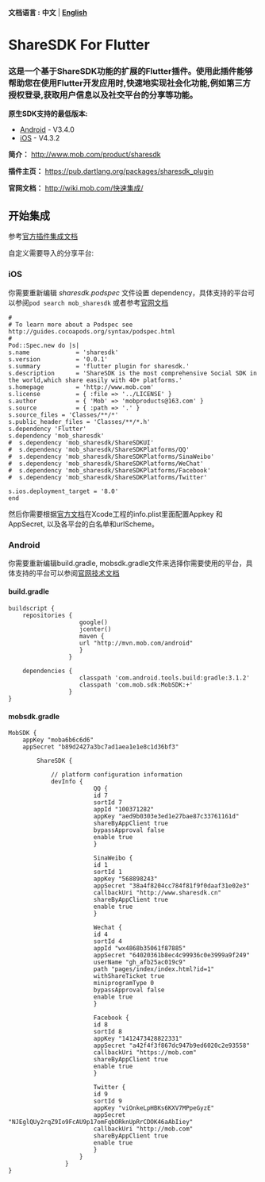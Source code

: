 **文档语言 :** **中文** | **[English](https://github.com/adger-me/share_sdk/blob/master/README.md)**

# ShareSDK For Flutter
### 这是一个基于ShareSDK功能的扩展的Flutter插件。使用此插件能够帮助您在使用Flutter开发应用时,快速地实现社会化功能,例如第三方授权登录,获取用户信息以及社交平台的分享等功能。

**原生SDK支持的最低版本:**

- [Android](https://github.com/MobClub/ShareSDK-for-Android) - V3.4.0
- [iOS](https://github.com/MobClub/ShareSDK-for-iOS) - V4.3.2

**简介：** http://www.mob.com/product/sharesdk

**插件主页：** https://pub.dartlang.org/packages/sharesdk_plugin

**官网文档：** http://wiki.mob.com/快速集成/

## 开始集成

参考[官方插件集成文档](https://pub.dartlang.org/packages/sharesdk#-installing-tab-)

自定义需要导入的分享平台:
### iOS 
 你需要重新编辑 *sharesdk.podspec* 文件设置 dependency，具体支持的平台可以参阅`pod search mob_sharesdk` 或者参考[官网文档](http://wiki.mob.com/cocoapods%E9%9B%86%E6%88%90/)

```
#
# To learn more about a Podspec see http://guides.cocoapods.org/syntax/podspec.html
#
Pod::Spec.new do |s|
s.name             = 'sharesdk'
s.version          = '0.0.1'
s.summary          = 'flutter plugin for sharesdk.'
s.description      = 'ShareSDK is the most comprehensive Social SDK in the world,which share easily with 40+ platforms.'
s.homepage         = 'http://www.mob.com'
s.license          = { :file => '../LICENSE' }
s.author           = { 'Mob' => 'mobproducts@163.com' }
s.source           = { :path => '.' }
s.source_files = 'Classes/**/*'
s.public_header_files = 'Classes/**/*.h'
s.dependency 'Flutter'
s.dependency 'mob_sharesdk'
#  s.dependency 'mob_sharesdk/ShareSDKUI'
#  s.dependency 'mob_sharesdk/ShareSDKPlatforms/QQ'
#  s.dependency 'mob_sharesdk/ShareSDKPlatforms/SinaWeibo'
#  s.dependency 'mob_sharesdk/ShareSDKPlatforms/WeChat'
#  s.dependency 'mob_sharesdk/ShareSDKPlatforms/Facebook'
#  s.dependency 'mob_sharesdk/ShareSDKPlatforms/Twitter'

s.ios.deployment_target = '8.0'
end
```

然后你需要根据[官方文档](http://wiki.mob.com/快速集成/)在Xcode工程的info.plist里面配置Appkey 和 AppSecret, 以及各平台的白名单和urlScheme。

### Android
你需要重新编辑build.gradle, mobsdk.gradle文件来选择你需要使用的平台，具体支持的平台可以参阅[官网技术文档](http://wiki.mob.com/%E5%AE%8C%E6%95%B4%E9%9B%86%E6%88%90%E6%96%87%E6%A1%A3%EF%BC%88gradle%EF%BC%89/)

#### build.gradle

```
buildscript {
    repositories {
                    google()
                    jcenter()
                    maven {
                    url "http://mvn.mob.com/android"
                    }
                 }

    dependencies {
                    classpath 'com.android.tools.build:gradle:3.1.2'
                    classpath 'com.mob.sdk:MobSDK:+'
                 }
}
```

#### mobsdk.gradle

```
MobSDK {
    appKey "moba6b6c6d6"
    appSecret "b89d2427a3bc7ad1aea1e1e8c1d36bf3"

        ShareSDK {

            // platform configuration information
            devInfo {
                        QQ {
                        id 7
                        sortId 7
                        appId "100371282"
                        appKey "aed9b0303e3ed1e27bae87c33761161d"
                        shareByAppClient true
                        bypassApproval false
                        enable true
                        }

                        SinaWeibo {
                        id 1
                        sortId 1
                        appKey "568898243"
                        appSecret "38a4f8204cc784f81f9f0daaf31e02e3"
                        callbackUri "http://www.sharesdk.cn"
                        shareByAppClient true
                        enable true
                        }

                        Wechat {
                        id 4
                        sortId 4
                        appId "wx4868b35061f87885"
                        appSecret "64020361b8ec4c99936c0e3999a9f249"
                        userName "gh_afb25ac019c9"
                        path "pages/index/index.html?id=1"
                        withShareTicket true
                        miniprogramType 0
                        bypassApproval false
                        enable true
                        }

                        Facebook {
                        id 8
                        sortId 8
                        appKey "1412473428822331"
                        appSecret "a42f4f3f867dc947b9ed6020c2e93558"
                        callbackUri "https://mob.com"
                        shareByAppClient true
                        enable true
                        }

                        Twitter {
                        id 9
                        sortId 9
                        appKey "viOnkeLpHBKs6KXV7MPpeGyzE"
                        appSecret "NJEglQUy2rqZ9Io9FcAU9p17omFqbORknUpRrCDOK46aAbIiey"
                        callbackUri "http://mob.com"
                        shareByAppClient true
                        enable true
                        }
                    }
                }
}
```

